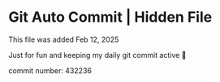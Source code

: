 # Git Auto Commit | Hidden File

This file was added Feb 12, 2025

Just for fun and keeping my daily git commit active 🤪

commit number: 432236
